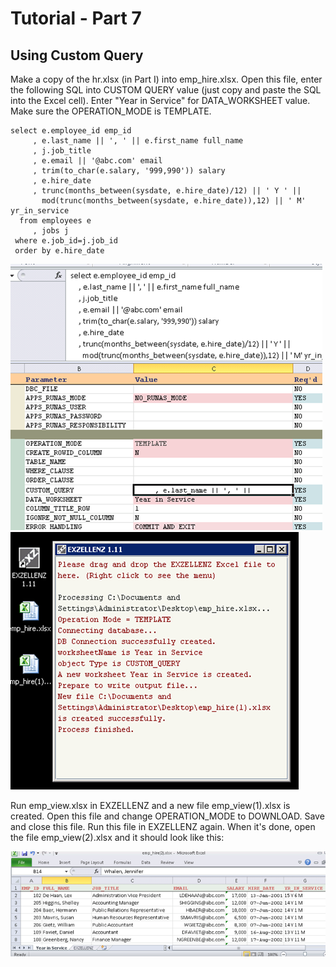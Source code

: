 # Tutorial - Part 7

## Using Custom Query 

Make a copy of the hr.xlsx (in Part I) into emp_hire.xlsx. Open this file, enter the following SQL into CUSTOM QUERY value (just copy and paste the SQL into the Excel cell).  Enter "Year in Service" for DATA_WORKSHEET value.  Make sure the OPERATION_MODE is TEMPLATE.

```
select e.employee_id emp_id
     , e.last_name || ', ' || e.first_name full_name
     , j.job_title
     , e.email || '@abc.com' email
     , trim(to_char(e.salary, '999,990')) salary
     , e.hire_date
     , trunc(months_between(sysdate, e.hire_date)/12) || ' Y ' || 
       mod(trunc(months_between(sysdate, e.hire_date)),12) || ' M' yr_in_service
  from employees e
     , jobs j
 where e.job_id=j.job_id
 order by e.hire_date
```

<img src="../pic/image34.png"/>

<img src="../pic/image35.png"/>

Run emp_view.xlsx in EXZELLENZ and a new file emp_view(1).xlsx is created.  Open this file and change OPERATION_MODE to DOWNLOAD.  Save and close this file.  Run this file in EXZELLENZ again.  When it's done, open the file emp_view(2).xlsx and it should look like this:

<img src="../pic/image36.png"/>